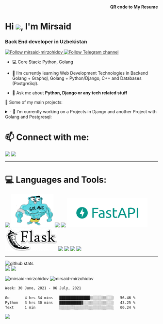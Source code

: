 <h4 align="right">QR code to My Resume</h4>
<img align="right" src='https://chart.googleapis.com/chart?cht=qr&chl=https%3A%2F%2Fmirzohidovmirsaid.uz&chs=180x180&choe=UTF-8&chld=L|2' alt=''>
<h1>Hi <img src="https://media.giphy.com/media/hvRJCLFzcasrR4ia7z/giphy.gif" width="25px">, I'm Mirsaid</h1>
<h3>Back End developer in Uzbekistan</h3>

<p><a href="https://github.com/mirsaid-mirzohidov">
    <img alt="Follow mirsaid-mirzohidov" src="https://img.shields.io/static/v1?label=Follow&message=mirsaid-mirzohidov&style=for-the-badge&color=4A90E2&labelColor=222222" />

<a href="https://t.me/theblog_uz">
    <img alt="Follow Telegram channel" src="https://img.shields.io/static/v1?label=Follow&message=Telegram-Channel&style=for-the-badge&color=4A90E2&labelColor=222222" /></a> 
    
</p>

- 💻 Core Stack: Python, Golang

- 🌱 I’m currently learning Web Development Technologies in Backend Golang + Graphql, Golang + Python/Django, C++
and Databases (PostgreSql).

- 💬 Ask me about **Python, Django or any tech related stuff**


🚀 Some of my main projects:

<details> 
 <summary> -  🔭 I’m currently working on a Projects in Django and another Project with Golang and Postgresql: </summary>
<br>

[![ReadMe Card](https://github-readme-stats.vercel.app/api/pin/?username=mirsaid-mirzohidov&repo=blog-bot&border_radius=20)](https://github.com/mirsaid-mirzohidov/blog-bot)

</details>


<h1> 📫 Connect with me: </h1>

<p>
<a href="https://t.me/Mirzakhidov_m" target="blank"><img src="https://img.icons8.com/doodle/48/000000/telegram-app.png"/></a>
<a href="mailto:mirzohidovm8@gmail.com" target="blank"><img src="https://img.icons8.com/doodle/48/000000/gmail.png"/></a>
</p>
<hr>

<h1>💻 Languages and Tools:</h1>
<p>
	<img src="https://img.icons8.com/dusk/96/000000/python.png"/>
	<img height=110 src="./GOLANG.png"/>
	<img src="https://img.icons8.com/material-outlined/96/ffffff/menu-2.png"/>
	<img src="https://img.icons8.com/ios/96/26e07f/django.png"/>
	<img height=96 src="./logo-teal.png"/>
	<img height=75 src="./FLASK.png"/>
	<img src="https://img.icons8.com/material-outlined/96/ffffff/menu-2.png"/>
	<img src="https://img.icons8.com/color/96/000000/linux--v1.png"/>
	<img src="https://img.icons8.com/color/96/000000/postgreesql.png"/>
	<img src="https://img.icons8.com/color/96/000000/docker.png"/>
	
</p>
<hr>

  <img src="https://raw.githubusercontent.com/mirsaid-mirzohidov/mirsaid-mirzohidov/master/profile-summary-card-output/github_dark/0-profile-details.svg" alt="github stats"></br>
  <img src="https://raw.githubusercontent.com/mirsaid-mirzohidov/mirsaid-mirzohidov/master/profile-summary-card-output/github_dark/1-repos-per-language.svg">
  <img src="https://raw.githubusercontent.com/mirsaid-mirzohidov/mirsaid-mirzohidov/master/profile-summary-card-output/github_dark/2-most-commit-language.svg"></br>



<p><img src="https://github-readme-stats.vercel.app/api?username=mirsaid-mirzohidov&show_icons=true&theme=dark" alt="mirsaid-mirzohidov" />
<img src="https://github-readme-streak-stats.herokuapp.com/?user=mirsaid-mirzohidov&theme=dark" alt="mirsaid-mirzohidov" /></p>



<!--START_SECTION:waka-->
```text
Week: 30 June, 2021 - 06 July, 2021

Go       4 hrs 34 mins   ██████████████░░░░░░░░░░░   56.46 % 
Python   3 hrs 30 mins   ██████████▓░░░░░░░░░░░░░░   43.25 % 
Text     1 min           ░░░░░░░░░░░░░░░░░░░░░░░░░   00.24 % 
```
<!--END_SECTION:waka-->


<img src="https://img.icons8.com/plasticine/100/000000/filled-star.png"/>
